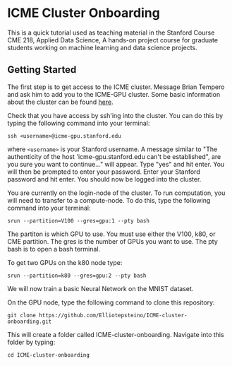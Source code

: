 # ICME Cluster Onboarding
This is a quick tutorial used as teaching material in the Stanford Course CME 218, Applied Data Science, A hands-on project course for graduate students working on machine learning and data science projects.

## Getting Started
The first step is to get access to the ICME cluster. Message Brian Tempero and ask him to add you to the ICME-GPU cluster. Some basic information about the cluster can be found [here](https://icme.stanford.edu/get-involved/resources/hpc-resources).

Check that you have access by ssh'ing into the cluster. You can do this by typing the following command into your terminal:
```
ssh <username>@icme-gpu.stanford.edu
```
where `<username>` is your Stanford username. A message similar to "The authenticity of the host 'icme-gpu.stanford.edu can't be established", are you sure you want to continue..." will appear. Type "yes" and hit enter. You will then be prompted to enter your password. Enter your Stanford password and hit enter. You should now be logged into the cluster.

You are currently on the login-node of the cluster. To run computation, you will need to transfer to a compute-node. To do this, type the following command into your terminal:
```
srun --partition=V100 --gres=gpu:1 --pty bash
```
The partiton is which GPU to use. You must use either the V100, k80, or CME partition. The gres is the number of GPUs you want to use. The pty bash is to open a bash terminal. 

To get two GPUs on the k80 node type:
```
srun --partition=k80 --gres=gpu:2 --pty bash
```
We will now train a basic Neural Network on the MNIST dataset. 

On the GPU node, type the following command to clone this repository:
```
git clone https://github.com/Elliotepsteino/ICME-cluster-onboarding.git
```
This will create a folder called ICME-cluster-onboarding. Navigate into this folder by typing:
```
cd ICME-cluster-onboarding
```




